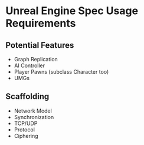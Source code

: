 # Unreal Engine Spec Usage Requirements

## Potential Features

* Graph Replication
* AI Controller
* Player Pawns (subclass Character too)
* UMGs

## Scaffolding

* Network Model
* Synchronization
* TCP/UDP
* Protocol
* Ciphering
